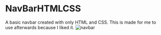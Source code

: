 # NavBarHTMLCSS
A basic navbar created with only HTML and CSS. This is made for me to use afterwards because I liked it.
<img src="https://i.ibb.co/0Jvw0Vb/navbar.jpg" alt="navbar" border="0">

